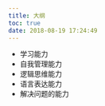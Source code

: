 ```yaml
---
title: 大纲
toc: true
date: 2018-08-19 17:24:49
---
```




 - 学习能力
 - 自我管理能力
 - 逻辑思维能力
 - 语言表达能力
 - 解决问题的能力
